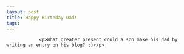 ```yaml
---
layout: post
title: Happy Birthday Dad!
tags:
---
```



                <p>What greater present could a son make his dad by writing an entry on his blog? ;)</p>
